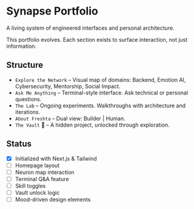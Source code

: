 # Synapse Portfolio

A living system of engineered interfaces and personal architecture.

This portfolio evolves. Each section exists to surface interaction, not just information.

## Structure

- `Explore the Network` – Visual map of domains: Backend, Emotion AI, Cybersecurity, Mentorship, Social Impact.
- `Ask Me Anything` – Terminal-style interface. Ask technical or personal questions.
- `The Lab` – Ongoing experiments. Walkthroughs with architecture and iterations.
- `About Freshta` – Dual view: Builder | Human.
- `The Vault` 🔐 – A hidden project, unlocked through exploration.

## Status

- [x] Initialized with Next.js & Tailwind
- [ ] Homepage layout
- [ ] Neuron map interaction
- [ ] Terminal Q&A feature
- [ ] Skill toggles
- [ ] Vault unlock logic
- [ ] Mood-driven design elements